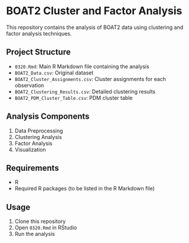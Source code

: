 # BOAT2 Cluster and Factor Analysis

This repository contains the analysis of BOAT2 data using clustering and factor analysis techniques.

## Project Structure

- `0320.Rmd`: Main R Markdown file containing the analysis
- `BOAT2_Data.csv`: Original dataset
- `BOAT2_Cluster_Assignments.csv`: Cluster assignments for each observation
- `BOAT2_Clustering_Results.csv`: Detailed clustering results
- `BOAT2_PDM_Cluster_Table.csv`: PDM cluster table

## Analysis Components

1. Data Preprocessing
2. Clustering Analysis
3. Factor Analysis
4. Visualization

## Requirements

- R
- Required R packages (to be listed in the R Markdown file)

## Usage

1. Clone this repository
2. Open `0320.Rmd` in RStudio
3. Run the analysis 